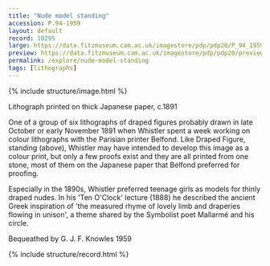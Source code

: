 ```yaml
---
title: "Nude model standing"
accession: P.94-1959
layout: default
record: 10295
large: https://data.fitzmuseum.cam.ac.uk/imagestore/pdp/pdp20/P_94_1959.jpg
preview: https://data.fitzmuseum.cam.ac.uk/imagestore/pdp/pdp20/preview_P_94_1959.jpg
permalink: /explore/nude-model-standing
tags: [lithographs]
---
```

{% include structure/image.html %}

Lithograph printed on thick Japanese paper, c.1891

One of a group of six lithographs of draped figures probably drawn in late October or early November 1891 when Whistler spent a week working on colour lithographs with the Parisian printer Belfond. Like Draped Figure, standing (above), Whistler may have intended to develop this image as a colour print, but only a few proofs exist and they are all printed from one stone, most of them on the Japanese paper that Belfond preferred for proofing.

Especially in the 1890s, Whistler preferred teenage girls as models for thinly draped nudes. In his 'Ten O'Clock' lecture (1888) he described the ancient Greek inspiration of 'the measured rhyme of lovely limb and draperies flowing in unison', a theme shared by the Symbolist poet Mallarmé and his circle.

Bequeathed by G. J. F. Knowles 1959

{% include structure/record.html %}
